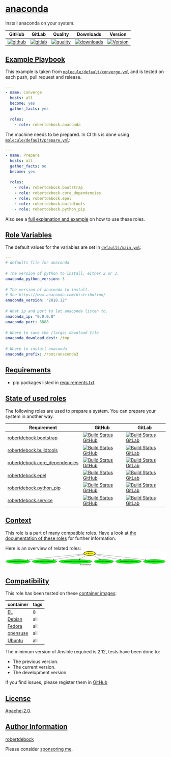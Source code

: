 # [anaconda](#anaconda)

Install anaconda on your system.

|GitHub|GitLab|Quality|Downloads|Version|
|------|------|-------|---------|-------|
|[![github](https://github.com/robertdebock/ansible-role-anaconda/workflows/Ansible%20Molecule/badge.svg)](https://github.com/robertdebock/ansible-role-anaconda/actions)|[![gitlab](https://gitlab.com/robertdebock-iac/ansible-role-anaconda/badges/master/pipeline.svg)](https://gitlab.com/robertdebock-iac/ansible-role-anaconda)|[![quality](https://img.shields.io/ansible/quality/37541)](https://galaxy.ansible.com/robertdebock/anaconda)|[![downloads](https://img.shields.io/ansible/role/d/37541)](https://galaxy.ansible.com/robertdebock/anaconda)|[![Version](https://img.shields.io/github/release/robertdebock/ansible-role-anaconda.svg)](https://github.com/robertdebock/ansible-role-anaconda/releases/)|

## [Example Playbook](#example-playbook)

This example is taken from [`molecule/default/converge.yml`](https://github.com/robertdebock/ansible-role-anaconda/blob/master/molecule/default/converge.yml) and is tested on each push, pull request and release.

```yaml
---
- name: Converge
  hosts: all
  become: yes
  gather_facts: yes

  roles:
    - role: robertdebock.anaconda
```

The machine needs to be prepared. In CI this is done using [`molecule/default/prepare.yml`](https://github.com/robertdebock/ansible-role-anaconda/blob/master/molecule/default/prepare.yml):

```yaml
---
- name: Prepare
  hosts: all
  gather_facts: no
  become: yes

  roles:
    - role: robertdebock.bootstrap
    - role: robertdebock.core_dependencies
    - role: robertdebock.epel
    - role: robertdebock.buildtools
    - role: robertdebock.python_pip
```

Also see a [full explanation and example](https://robertdebock.nl/how-to-use-these-roles.html) on how to use these roles.

## [Role Variables](#role-variables)

The default values for the variables are set in [`defaults/main.yml`](https://github.com/robertdebock/ansible-role-anaconda/blob/master/defaults/main.yml):

```yaml
---
# defaults file for anaconda

# The version of python to install, either 2 or 3.
anaconda_python_version: 3

# The version of anaconda to install.
# See https://www.anaconda.com/distribution/
anaconda_version: "2018.12"

# What ip and port to let anaconda listen to.
anaconda_ip: "0.0.0.0"
anaconda_port: 8888

# Where to save the (large) download file
anaconda_download_dest: /tmp

# Where to install anaconda
anaconda_prefix: /root/anaconda3
```

## [Requirements](#requirements)

- pip packages listed in [requirements.txt](https://github.com/robertdebock/ansible-role-anaconda/blob/master/requirements.txt).

## [State of used roles](#state-of-used-roles)

The following roles are used to prepare a system. You can prepare your system in another way.

| Requirement | GitHub | GitLab |
|-------------|--------|--------|
|[robertdebock.bootstrap](https://galaxy.ansible.com/robertdebock/bootstrap)|[![Build Status GitHub](https://github.com/robertdebock/ansible-role-bootstrap/workflows/Ansible%20Molecule/badge.svg)](https://github.com/robertdebock/ansible-role-bootstrap/actions)|[![Build Status GitLab](https://gitlab.com/robertdebock-iac/ansible-role-bootstrap/badges/master/pipeline.svg)](https://gitlab.com/robertdebock-iac/ansible-role-bootstrap)|
|[robertdebock.buildtools](https://galaxy.ansible.com/robertdebock/buildtools)|[![Build Status GitHub](https://github.com/robertdebock/ansible-role-buildtools/workflows/Ansible%20Molecule/badge.svg)](https://github.com/robertdebock/ansible-role-buildtools/actions)|[![Build Status GitLab](https://gitlab.com/robertdebock-iac/ansible-role-buildtools/badges/master/pipeline.svg)](https://gitlab.com/robertdebock-iac/ansible-role-buildtools)|
|[robertdebock.core_dependencies](https://galaxy.ansible.com/robertdebock/core_dependencies)|[![Build Status GitHub](https://github.com/robertdebock/ansible-role-core_dependencies/workflows/Ansible%20Molecule/badge.svg)](https://github.com/robertdebock/ansible-role-core_dependencies/actions)|[![Build Status GitLab](https://gitlab.com/robertdebock-iac/ansible-role-core_dependencies/badges/master/pipeline.svg)](https://gitlab.com/robertdebock-iac/ansible-role-core_dependencies)|
|[robertdebock.epel](https://galaxy.ansible.com/robertdebock/epel)|[![Build Status GitHub](https://github.com/robertdebock/ansible-role-epel/workflows/Ansible%20Molecule/badge.svg)](https://github.com/robertdebock/ansible-role-epel/actions)|[![Build Status GitLab](https://gitlab.com/robertdebock-iac/ansible-role-epel/badges/master/pipeline.svg)](https://gitlab.com/robertdebock-iac/ansible-role-epel)|
|[robertdebock.python_pip](https://galaxy.ansible.com/robertdebock/python_pip)|[![Build Status GitHub](https://github.com/robertdebock/ansible-role-python_pip/workflows/Ansible%20Molecule/badge.svg)](https://github.com/robertdebock/ansible-role-python_pip/actions)|[![Build Status GitLab](https://gitlab.com/robertdebock-iac/ansible-role-python_pip/badges/master/pipeline.svg)](https://gitlab.com/robertdebock-iac/ansible-role-python_pip)|
|[robertdebock.service](https://galaxy.ansible.com/robertdebock/service)|[![Build Status GitHub](https://github.com/robertdebock/ansible-role-service/workflows/Ansible%20Molecule/badge.svg)](https://github.com/robertdebock/ansible-role-service/actions)|[![Build Status GitLab](https://gitlab.com/robertdebock-iac/ansible-role-service/badges/master/pipeline.svg)](https://gitlab.com/robertdebock-iac/ansible-role-service)|

## [Context](#context)

This role is a part of many compatible roles. Have a look at [the documentation of these roles](https://robertdebock.nl/) for further information.

Here is an overview of related roles:
![dependencies](https://raw.githubusercontent.com/robertdebock/ansible-role-anaconda/png/requirements.png "Dependencies")

## [Compatibility](#compatibility)

This role has been tested on these [container images](https://hub.docker.com/u/robertdebock):

|container|tags|
|---------|----|
|[EL](https://hub.docker.com/repository/docker/robertdebock/enterpriselinux/general)|8|
|[Debian](https://hub.docker.com/repository/docker/robertdebock/debian/general)|all|
|[Fedora](https://hub.docker.com/repository/docker/robertdebock/fedora/general)|all|
|[opensuse](https://hub.docker.com/repository/docker/robertdebock/opensuse/general)|all|
|[Ubuntu](https://hub.docker.com/repository/docker/robertdebock/ubuntu/general)|all|

The minimum version of Ansible required is 2.12, tests have been done to:

- The previous version.
- The current version.
- The development version.

If you find issues, please register them in [GitHub](https://github.com/robertdebock/ansible-role-anaconda/issues)

## [License](#license)

[Apache-2.0](https://github.com/robertdebock/ansible-role-anaconda/blob/master/LICENSE).

## [Author Information](#author-information)

[robertdebock](https://robertdebock.nl/)

Please consider [sponsoring me](https://github.com/sponsors/robertdebock).

